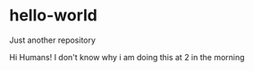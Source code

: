 # hello-world
Just another repository

Hi Humans!
I don't know why i am doing this at 2 in the morning
